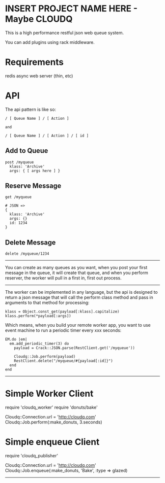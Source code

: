 # INSERT PROJECT NAME HERE - Maybe CLOUDQ


This is a high performance restful json web queue system.

You can add plugins using rack middleware.

# Requirements

redis
async web server (thin, etc)

# API

The api pattern is like so:

    / [ Queue Name ] / [ Action ] 

    and

    / [ Queue Name ] / [ Action ] / [ id ]


## Add to Queue

    post /myqueue
      klass: 'Archive'
      args: { [ args here ] }

## Reserve Message

    get /myqueue
    
    # JSON =>
    { 
      klass: 'Archive'
      args: {}
      id: 1234
    }

## Delete Message

    delete /myqueue/1234


---

You can create as many queues as you want, when you post your first
message in the queue, it will create that queue, and when you perform
reserver, the worker will pull in a first in, first out process.


---

The worker can be implemented in any language, but the api is designed
to return a json message that will call the perform class method and
pass in arguments to that method for processing:

    klass = Object.const_get(payload[:klass].capitalize)
    klass.perform(*payload[:args])


Which means, when you build your remote worker app, you want to use
event machine to run a periodic timer every xxx seconds:

    EM.do |em|
      em.add_periodic_timer(3) do
        payload = Crack::JSON.parse(RestClient.get('/myqueue'))
        
        Cloudq::Job.perform(payload)
        RestClient.delete("/myqueue/#{payload[:id]}")
      end
    end

----

# Simple Worker Client

require 'cloudq_worker'
require 'donuts/bake'

Cloudq::Connection.url = 'http://cloudq.com'
Cloudq::Job.perform(:make_donuts, 3.seconds)


# Simple enqueue Client

require 'cloudq_publisher'

Cloudq::Connection.url = 'http://cloudq.com'
Cloudq::Job.enqueue(:make_donuts, 'Bake', :type => glazed)


---







